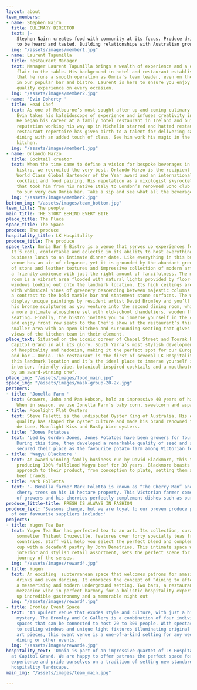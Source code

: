 ```yaml
---
layout: about
team_members:
- name: Stephen Nairn
  title: CULINARY DIRECTOR
  text: |-
    Stephen Nairn creates food with community at its focus. Produce driven dishes with stories
    to be heard and tasted. Building relationships with Australian growers and producers, Stephen sources the best products and uses them at their peak. A career earmarked by a passion for every aspect of hospitality, where a memorable experience is defined by the details. Stephen’s award winning career has found him at Matilda, Vu de monde, and New York’s 3-Michelin Star institution, Eleven Madison Park.
  img: "/assets/images/member1.jpg"
- name: Laurent Tapumilla
  title: Restaurant Manager
  text: Manager Laurent Tapumilla brings a wealth of experience and a dash of French
    flair to the table. His background in hotel and restaurant establishments means
    that he runs a smooth operation as Omnia’s team leader, even on the busiest days
    in our popular bar and bistro. Laurent is here to ensure you enjoy a comfortable,
    quality experience on every occasion.
  img: "/assets/images/member2.jpg"
- name: 'Evin Doherty '
  title: Head Chef
  text: As one of Melbourne’s most sought after up-and-coming culinary craftsmen,
    Evin takes his kaleidoscope of experience and infuses creativity into every dish.
    He began his career at a family hotel restaurant in Ireland and built an impressive
    reputation working his way up in Michelin starred and hatted restaurants. His
    restaurant repertoire has given birth to a talent for delivering casual bistro
    dining with an added touch of class. See him work his magic in the Omnia open
    kitchen.
  img: "/assets/images/member1.jpg"
- name: Orlando Marzo
  title: Cocktail creator
  text: When the time came to define a vision for bespoke beverages in our bar and
    bistro, we recruited the very best. Orlando Marzo is the recipient of the 2018
    World Class Global Bartender of the Year award and an international expert in
    cocktail and food pairing. His reputation as a mixologist skyrocketed on a journey
    that took him from his native Italy to London’s renowned Soho club scene and now
    to our very own Omnia bar. Take a sip and see what all the beverage buzz is about.
  img: "/assets/images/member2.jpg"
bottom_img: "/assets/images/team_bottom.jpg"
team_title: The people
main_title: THE STORY BEHIND EVERY BITE
place_title: The Place
space_title: The Space
produce: The produce
hospitality_title: LK Hospitality
produce_title: The produce
space_text: Omnia Bar & Bistro is a venue that serves up experiences for every mood.
  It’s cool, comfortable and eclectic in its ability to host everything from a bustling
  business lunch to an intimate dinner date. Like everything in this building, the
  venue has an air of elegance, yet it is grounded by the abundant greenery, variety
  of stone and leather textures and impressive collection of modern artwork. It’s
  a friendly ambience with just the right amount of fancifulness. The main dining
  room is a vibrant area flooded with natural lights provided by floor-to-ceiling
  windows looking out onto the landmark location. Its high ceilings are decorated
  with whimsical vines of greenery descending between majestic columns and providing
  a contrast to the bold marble bar and statement stone surfaces. The walls of Omnia
  display unique paintings by resident artist David Bromley and you’ll also come across
  his bronze sculptures as you venture into the second dining room, which provides
  a more intimate atmosphere set with old-school chandeliers, wooden floors and leather
  seating. Finally, the bistro invites you to immerse yourself in the culinary experience
  and enjoy front row seats to the Chef’s show at the restaurant’s third space – a
  smaller area with an open kitchen and surrounding seating that gives uninterrupted
  views of the kitchen team in their element.
place_text: Situated on the iconic corner of Chapel Street and Toorak Road is the
  Capitol Grand in all its glory. South Yarra’s most stylish development is the epitome
  of hospitality and hedonism, making it the perfect spot for our European style bistro
  and bar – Omnia. The restaurant is the first of several LK Hospitality venues at
  this landmark location and it’s the ideal place to immerse yourself in the stunning
  interior, friendly vibe, botanical-inspired cocktails and a mouthwatering menu curated
  by an award-winning chef.
place_img: "/assets/images/food_main.jpg"
space_img: "/assets/images/mask-group-20-2x.jpg"
partners:
- title: 'Jonella Farm '
  text: Growers, John and Pam Hobson, hold an impressive 40 years of hands-on knowledge.
    When in season, we use Jonella Farm’s baby corn, sweetcorn and asparagus.
- title: Moonlight Flat Oysters
  text: Steve Feletti is the undisputed Oyster King of Australia. His dedication to
    quality has shaped the oyster culture and made his brand renowned for its Claire
    de Lune, Moonlight Kiss and Rusty Wire oysters.
- title: 'Jones Potatoes '
  text: 'Led by Gordon Jones, Jones Potatoes have been growers for four generations.
    During this time, they developed a remarkable quality of seed and soil and have
    secured their place as the favourite potato farm among Victorian foodies. '
- title: 'Wagyu Blackmore '
  text: An award-winning family business run by David Blackmore, this team has been
    producing 100% fullblood Wagyu beef for 30 years. Blackmore boasts a complete
    approach to their product, from conception to plate, setting them apart from other
    beef brands.
- title: Mark Folletta
  text: "- Benalla farmer Mark Foletta is known as “The Cherry Man” and he grows 1200
    cherry trees on his 10 hectare property. This Victorian farmer comes from a family
    of growers and his cherries perfectly complement dishes such as our roasted duck."
produce_little-title: FRESH IS ALWAYS IN FASHION
produce_text: 'Seasons change, but we are loyal to our proven produce partners. Some
  of our favourite suppliers include:'
projects:
- title: Yugen Tea Bar
  text: Yugen Tea Bar has perfected tea to an art. Its collection, curated by tea
    sommelier Thibaut Chuzeville, features over forty specialty teas from ten different
    countries. Staff will help you select the perfect blend and complement your aromatic
    cup with a decadent pastry by John Demetrios. This intimate space with an intriguing
    interior and stylish retail assortment, sets the perfect scene for an immersive
    journey of the senses.
  img: "/assets/images/reward4.jpg"
- title: Yugen
  text: An exciting  subterranean space that welcomes patrons for amazing dishes,
    drinks and even dancing. It embraces the concept of “dining to after dark” in
    a mesmerising and modern underground setting. Two bars, a restaurant and an omakase
    mezzanine vibe in perfect harmony for a holistic hospitality experience that serves
    up incredible gastronomy and a memorable night out
  img: "/assets/images/reward4.jpg"
- title: Bromley Event Space
  text: 'An opulent venue that exudes style and culture, with just a hint of dark
    mystery. The Bromley and Co Gallery is a combination of four individual event
    spaces that can be connected to host 20 to 300 people. With spectacular floor
    to ceiling windows and unique light fixtures illuminating original David Bromley
    art pieces, this event venue is a one-of-a-kind setting for any wedding, private
    dining or other events. '
  img: "/assets/images/reward4.jpg"
hospitality_text: 'Omnia is part of an impressive quartet of LK Hospitality venues
  at Capitol Grand. We are happy to offer patrons the perfect space for a memorable
  experience and pride ourselves on a tradition of setting new standards in the Australian
  hospitality landscape. '
main_img: "/assets/images/team_main.jpg"

---
```

